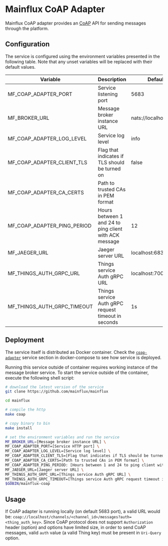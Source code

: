 # Mainflux CoAP Adapter

Mainflux CoAP adapter provides an [CoAP](http://coap.technology/) API for sending messages through the
platform.

## Configuration

The service is configured using the environment variables presented in the
following table. Note that any unset variables will be replaced with their
default values.

| Variable                       | Description                                            | Default               |
|--------------------------------|--------------------------------------------------------|-----------------------|
| MF_COAP_ADAPTER_PORT           | Service listening port                                 | 5683                  |
| MF_BROKER_URL                  | Message broker instance URL                            | nats://localhost:4222 |
| MF_COAP_ADAPTER_LOG_LEVEL      | Service log level                                      | info                  |
| MF_COAP_ADAPTER_CLIENT_TLS     | Flag that indicates if TLS should be turned on         | false                 |
| MF_COAP_ADAPTER_CA_CERTS       | Path to trusted CAs in PEM format                      |                       |
| MF_COAP_ADAPTER_PING_PERIOD    | Hours between 1 and 24 to ping client with ACK message | 12                    |
| MF_JAEGER_URL                  | Jaeger server URL                                      | localhost:6831        |
| MF_THINGS_AUTH_GRPC_URL        | Things service Auth gRPC URL                           | localhost:7000        |
| MF_THINGS_AUTH_GRPC_TIMEOUT    | Things service Auth gRPC request timeout in seconds    | 1s                    |

## Deployment

The service itself is distributed as Docker container. Check the [`coap-adapter`](https://github.com/mainflux/mainflux/blob/master/docker/docker-compose.yml#L273-L291) service section in 
docker-compose to see how service is deployed.

Running this service outside of container requires working instance of the message broker service.
To start the service outside of the container, execute the following shell script:

```bash
# download the latest version of the service
git clone https://github.com/mainflux/mainflux

cd mainflux

# compile the http
make coap

# copy binary to bin
make install

# set the environment variables and run the service
MF_BROKER_URL=[Message broker instance URL] \
MF_COAP_ADAPTER_PORT=[Service HTTP port] \
MF_COAP_ADAPTER_LOG_LEVEL=[Service log level] \
MF_COAP_ADAPTER_CLIENT_TLS=[Flag that indicates if TLS should be turned on] \
MF_COAP_ADAPTER_CA_CERTS=[Path to trusted CAs in PEM format] \
MF_COAP_ADAPTER_PING_PERIOD: [Hours between 1 and 24 to ping client with ACK message] \
MF_JAEGER_URL=[Jaeger server URL] \
MF_THINGS_AUTH_GRPC_URL=[Things service Auth gRPC URL] \
MF_THINGS_AUTH_GRPC_TIMEOUT=[Things service Auth gRPC request timeout in seconds] \
$GOBIN/mainflux-coap
```

## Usage

If CoAP adapter is running locally (on default 5683 port), a valid URL would be: `coap://localhost/channels/<channel_id>/messages?auth=<thing_auth_key>`.
Since CoAP protocol does not support `Authorization` header (option) and options have limited size, in order to send CoAP messages, valid `auth` value (a valid Thing key) must be present in `Uri-Query` option.
